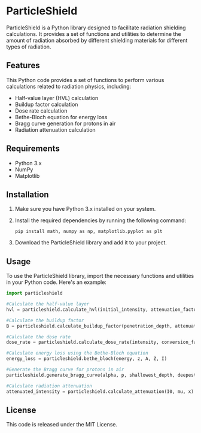 # ParticleShield

ParticleShield is a Python library designed to facilitate radiation shielding calculations. It provides a set of functions and utilities to determine the amount of radiation absorbed by different shielding materials for different types of radiation.

## Features

This Python code provides a set of functions to perform various calculations related to radiation physics, including:

- Half-value layer (HVL) calculation
- Buildup factor calculation
- Dose rate calculation
- Bethe-Bloch equation for energy loss
- Bragg curve generation for protons in air
- Radiation attenuation calculation

## Requirements

- Python 3.x
- NumPy
- Matplotlib

## Installation

1. Make sure you have Python 3.x installed on your system.

2. Install the required dependencies by running the following command:

   ```shell
   pip install math, numpy as np, matplotlib.pyplot as plt
   
3. Download the ParticleShield library and add it to your project.


## Usage
To use the ParticleShield library, import the necessary functions and utilities in your Python code. Here's an example:
```python
import particleshield

#Calculate the half-value layer
hvl = particleshield.calculate_hvl(initial_intensity, attenuation_factor)

#Calculate the buildup factor
B = particleshield.calculate_buildup_factor(penetration_depth, attenuation_factor)

#Calculate the dose rate
dose_rate = particleshield.calculate_dose_rate(intensity, conversion_factor, time, distance)

#Calculate energy loss using the Bethe-Bloch equation
energy_loss = particleshield.bethe_bloch(energy, z, A, Z, I)

#Generate the Bragg curve for protons in air
particleshield.generate_bragg_curve(alpha, p, shallowest_depth, deepest_depth)

#Calculate radiation attenuation
attenuated_intensity = particleshield.calculate_attenuation(I0, mu, x)
```

## License
This code is released under the MIT License. 
